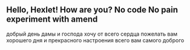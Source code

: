 Hello, Hexlet! How are you?
No code No pain
experiment with amend
--
добрый день
дамы и господа
хочу от всего сердца пожелать вам
хорошего дня и прекрасного настроения
всего вам самого
доброго
